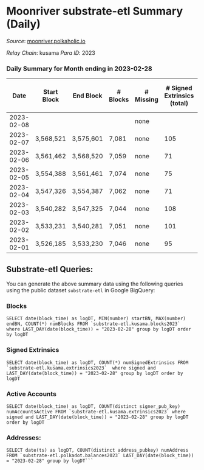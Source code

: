 # Moonriver substrate-etl Summary (Daily)

_Source_: [moonriver.polkaholic.io](https://moonriver.polkaholic.io)

*Relay Chain*: kusama
*Para ID*: 2023



### Daily Summary for Month ending in 2023-02-28


| Date | Start Block | End Block | # Blocks | # Missing | # Signed Extrinsics (total) | # Active Accounts | # Addresses with Balances | # Events | # Transfers | # XCM Transfers In | # XCM Transfers Out |
| ---- | ----------- | --------- | -------- | --------- | --------------------------- | ----------------- | ------------------------- | -------- | ----------- | ------------------ | ------------------- |
| 2023-02-08 |  |  |  | none  |  |  |  |  |   |   |   |
| 2023-02-07 | 3,568,521 | 3,575,601 | 7,081 | none  | 105 | 65 | 587,839 | 568,521 | 7,713 ($2,501,725) |   |   |
| 2023-02-06 | 3,561,462 | 3,568,520 | 7,059 | none  | 71 | 49 | 329,709 | 466,059 | 5,135 ($1,811,360) |   |   |
| 2023-02-05 | 3,554,388 | 3,561,461 | 7,074 | none  | 75 | 50 | 587,638 | 516,414 | 7,802 ($3,350,263) |   |   |
| 2023-02-04 | 3,547,326 | 3,554,387 | 7,062 | none  | 71 | 55 | 587,543 | 425,987 | 5,063 ($1,741,016) | 46 ($58,311.93) | 69 ($14,570.59) |
| 2023-02-03 | 3,540,282 | 3,547,325 | 7,044 | none  | 108 | 60 | 587,464 | 446,708 | 5,599 ($1,033,729) | 51 ($36,504.59) | 80 ($261,257) |
| 2023-02-02 | 3,533,231 | 3,540,281 | 7,051 | none  | 101 | 74 | 587,378 | 523,354 | 8,002 ($2,665,497) | 64 ($105,988) | 79 ($64,941.95) |
| 2023-02-01 | 3,526,185 | 3,533,230 | 7,046 | none  | 95 | 58 | 586,218 | 528,894 | 7,749 ($2,042,570) | 77 ($35,924.51) | 99 ($60,584.77) |

## Substrate-etl Queries:
You can generate the above summary data using the following queries using the public dataset `substrate-etl` in Google BigQuery:


### Blocks
```
SELECT date(block_time) as logDT, MIN(number) startBN, MAX(number) endBN, COUNT(*) numBlocks FROM `substrate-etl.kusama.blocks2023`  where LAST_DAY(date(block_time)) = "2023-02-28" group by logDT order by logDT
```


### Signed Extrinsics
```
SELECT date(block_time) as logDT, COUNT(*) numSignedExtrinsics FROM `substrate-etl.kusama.extrinsics2023`  where signed and LAST_DAY(date(block_time)) = "2023-02-28" group by logDT order by logDT
```


### Active Accounts
```
SELECT date(block_time) as logDT, COUNT(distinct signer_pub_key) numAccountsActive FROM `substrate-etl.kusama.extrinsics2023` where signed and LAST_DAY(date(block_time)) = "2023-02-28" group by logDT order by logDT
```


### Addresses:
```
SELECT date(ts) as logDT, COUNT(distinct address_pubkey) numAddress FROM `substrate-etl.polkadot.balances2023` LAST_DAY(date(block_time)) = "2023-02-28" group by logDT```

